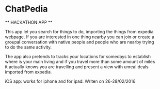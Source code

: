 # ChatPedia

** HACKATHON APP **

This app let you search for things to do, importing the things from expedia webpage. If you are interested in one
thing nearby you can join or create a groupal conversation with native people and people who are nearby trying
to do the same activity.

The app also pretends to tracks your locations for somedays to establish where is your main living and if you
travel more than some amount of miles it actually knows you are travelling and present a view with unreal deals
imported from expedia.


iOS app: works for iphone and for ipad.
Writen on 26-28/02/2016
